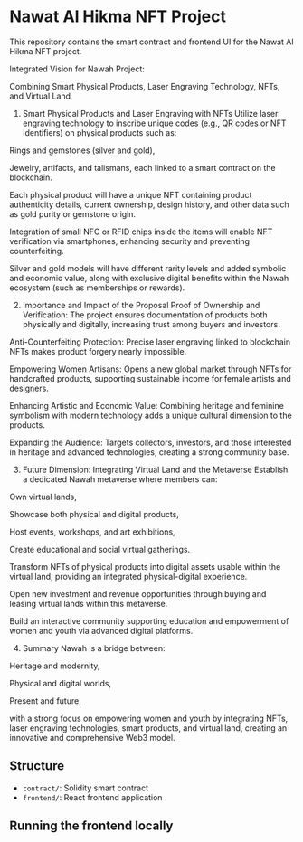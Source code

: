 # Nawat Al Hikma NFT Project

This repository contains the smart contract and frontend UI for the Nawat Al Hikma NFT project.

Integrated Vision for Nawah Project:

Combining Smart Physical Products, Laser Engraving Technology, NFTs, and Virtual Land
1. Smart Physical Products and Laser Engraving with NFTs
Utilize laser engraving technology to inscribe unique codes (e.g., QR codes or NFT identifiers) on physical products such as:

Rings and gemstones (silver and gold),

Jewelry, artifacts, and talismans,
each linked to a smart contract on the blockchain.

Each physical product will have a unique NFT containing product authenticity details, current ownership, design history, and other data such as gold purity or gemstone origin.

Integration of small NFC or RFID chips inside the items will enable NFT verification via smartphones, enhancing security and preventing counterfeiting.

Silver and gold models will have different rarity levels and added symbolic and economic value, along with exclusive digital benefits within the Nawah ecosystem (such as memberships or rewards).

2. Importance and Impact of the Proposal
Proof of Ownership and Verification: The project ensures documentation of products both physically and digitally, increasing trust among buyers and investors.

Anti-Counterfeiting Protection: Precise laser engraving linked to blockchain NFTs makes product forgery nearly impossible.

Empowering Women Artisans: Opens a new global market through NFTs for handcrafted products, supporting sustainable income for female artists and designers.

Enhancing Artistic and Economic Value: Combining heritage and feminine symbolism with modern technology adds a unique cultural dimension to the products.

Expanding the Audience: Targets collectors, investors, and those interested in heritage and advanced technologies, creating a strong community base.

3. Future Dimension: Integrating Virtual Land and the Metaverse
Establish a dedicated Nawah metaverse where members can:

Own virtual lands,

Showcase both physical and digital products,

Host events, workshops, and art exhibitions,

Create educational and social virtual gatherings.

Transform NFTs of physical products into digital assets usable within the virtual land, providing an integrated physical-digital experience.

Open new investment and revenue opportunities through buying and leasing virtual lands within this metaverse.

Build an interactive community supporting education and empowerment of women and youth via advanced digital platforms.

4. Summary
Nawah is a bridge between:

Heritage and modernity,

Physical and digital worlds,

Present and future,

with a strong focus on empowering women and youth by integrating NFTs, laser engraving technologies, smart products, and virtual land, creating an innovative and comprehensive Web3 model.

## Structure

- `contract/`: Solidity smart contract
- `frontend/`: React frontend application

## Running the frontend locally
